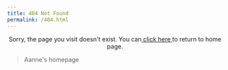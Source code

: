 ```yaml
---
title: 404 Not Found
permalink: /404.html
---
```

<center>
Sorry, the page you visit doesn't exist.
You can<a href="https://aanne.github.io/"> click here </a>to return to home page.
</center>

<blockquote class="blockquote-center">
    Aanne's homepage
</blockquote>
